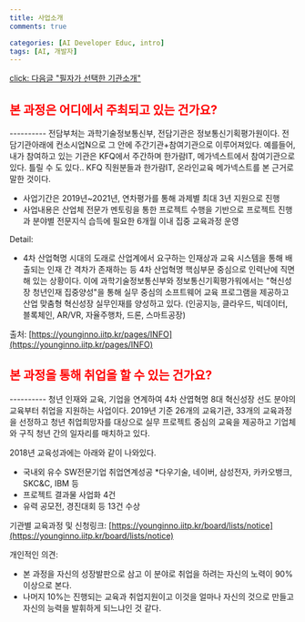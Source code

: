 ```yaml
---
title: 사업소개
comments: true

categories: [AI Developer Educ, intro]
tags: [AI, 개발자]
---
```


[click: 다음글 "필자가 선택한 기관소개"](/posts/intro2)

<h2><span style="color:red"> 
본 과정은 어디에서 주최되고 있는 건가요? </span></h2>
----------
전담부처는 과학기술정보통신부, 전담기관은 정보통신기획평가원이다. 전담기관아래에 컨소시업N으로 그 안에 주간기관+참여기관으로 이루어져있다. 예를들어, 내가 참여하고 있는 기관은 KFQ에서 주간하며 한가람IT, 메가넥스트에서 참여기관으로 있다. 틀릴 수 도 있다.. KFQ 직원분들과 한가람IT, 온라인교육 메가넥스트를 본 근거로 말한 것이다. 

- 사업기간은 2019년~2021년, 연차평가를 통해 과제별 최대 3년 지원으로 진행
- 사업내용은 산업체 전문가 멘토링을 통한 프로젝트 수행을 기반으로 프로젝트 진행과 분야별 전문지식 습득에 필요한 6개월 이내 집중 교육과정 운영

Detail:
- 4차 산업혁명 시대의 도래로 산업계에서 요구하는 인재상과 교육 시스템을 통해 배출되는 인재 간 격차가 존재하는 등 4차 산업혁명 핵심부문 중심으로 인력난에 직면해 있는 상황이다. 이에 과학기술정보통신부와 정보통신기획평가워에서는 "혁신성장 청년인재 집중양성"을 통해 실무 중심의 소프트웨어 교육 프로그램을 제공하고 산업 맞춤형 혁신성장 실무인재를 양성하고 있다.
(인공지능, 클라우드, 빅데이터, 블록체인, AR/VR, 자율주행차, 드론, 스마트공장)

출처: [https://younginno.iitp.kr/pages/INFO](https://younginno.iitp.kr/pages/INFO)


<h2><span style="color:red"> 
본 과정을 통해 취업을 할 수 있는 건가요? </span></h2>
----------
청년 인재와 교육, 기업을 연계하여 4차 산엽혁명 8대 혁신성장 선도 분야의 교육부터 취업을 지원하는 사업이다. 2019년 기준 26개의 교육기관, 33개의 교육과정을 선정하고 청년 취업희망자를 대상으로 실무 프로젝트 중심의 교육을 제공하고 기업체와 구직 청년 간의 일자리를 매치하고 있다.

2018년 교육성과에는 아래와 같이 나와있다.
- 국내외 유수 SW전문기업 취업연계성공
*다우기술, 네이버, 삼성전자, 카카오뱅크, SKC&C, IBM 등
- 프로젝트 결과물 사업화 4건
- 유력 공모전, 경진대회 등 13건 수상

기관별 교육과정 및 신청링크: [https://younginno.iitp.kr/board/lists/notice](https://younginno.iitp.kr/board/lists/notice)


개인적인 의견: 
 - 본 과정을 자신의 성장발판으로 삼고 이 분야로 취업을 하려는 자신의 노력이 90% 이상으로 본다.
 - 나머지 10%는 진행되는 교육과 취업지원이고 이것을 얼마나 자신의 것으로 만들고 자신의 능력을 발휘하게 되느냐인 것 같다.